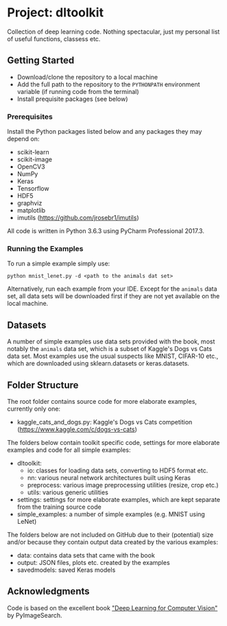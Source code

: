 # Project: dltoolkit
Collection of deep learning code. Nothing spectacular, just my personal list of useful functions, classess etc. 

## Getting Started
- Download/clone the repository to a local machine
- Add the full path to the repository to the `PYTHONPATH` environment variable (if running code from the terminal)
- Install prequisite packages (see below)

### Prerequisites
Install the Python packages listed below and any packages they may depend on:

- scikit-learn
- scikit-image
- OpenCV3
- NumPy
- Keras
- Tensorflow
- HDF5
- graphviz
- matplotlib
- imutils (https://github.com/jrosebr1/imutils)

All code is written in Python 3.6.3 using PyCharm Professional 2017.3.

### Running the Examples
To run a simple example simply use:

`python mnist_lenet.py -d <path to the animals dat set>`

Alternatively, run each example from your IDE. Except for the `animals` data set, all data sets will be downloaded first if they are not yet available on the local machine.

## Datasets
A number of simple examples use data sets provided with the book, most notably the `animals` data set, which is a subset of Kaggle's Dogs vs Cats data set. Most examples use the usual suspects like MNIST, CIFAR-10 etc., which are downloaded using sklearn.datasets or keras.datasets.

## Folder Structure
The root folder contains source code for more elaborate examples, currently only one:

- kaggle_cats_and_dogs.py: Kaggle's Dogs vs Cats competition (https://www.kaggle.com/c/dogs-vs-cats)

The folders below contain toolkit specific code, settings for more elaborate examples and code for all simple examples:

- dltoolkit:
  - io: classes for loading data sets, converting to HDF5 format etc.
  - nn: various neural network architectures built using Keras
  - preprocess: various image preprocessing utilities (resize, crop etc.)
  - utils: various generic utilities
- settings: settings for more elaborate examples, which are kept separate from the training source code
- simple_examples: a number of simple examples (e.g. MNIST using LeNet)

The folders below are not included on GitHub due to their (potential) size and/or because they contain output data created by the various examples:

- data: contains data sets that came with the book
- output: JSON files, plots etc. created by the examples
- savedmodels: saved Keras models

## Acknowledgments
Code is based on the excellent book ["Deep Learning for Computer Vision"](https://www.pyimagesearch.com/deep-learning-computer-vision-python-book/) by PyImageSearch.
